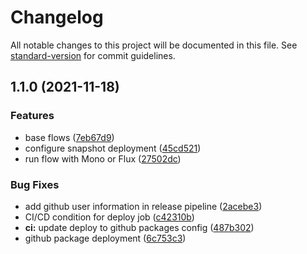 # Changelog

All notable changes to this project will be documented in this file. See [standard-version](https://github.com/conventional-changelog/standard-version) for commit guidelines.

## 1.1.0 (2021-11-18)


### Features

* base flows ([7eb67d9](https://github.com/juliengalet/reactor-flow/commit/7eb67d9c84a8417045bff90eac4e5660fc403214))
* configure snapshot deployment ([45cd521](https://github.com/juliengalet/reactor-flow/commit/45cd52113963d8d9fb6f4330325cbf3b14f482c1))
* run flow with Mono or Flux ([27502dc](https://github.com/juliengalet/reactor-flow/commit/27502dce5f06146ab6ae6ee8c497da0e7e2358c7))


### Bug Fixes

* add github user information in release pipeline ([2acebe3](https://github.com/juliengalet/reactor-flow/commit/2acebe3d38cfe7f2e36c85baedd77fa97c5c9822))
* CI/CD condition for deploy job ([c42310b](https://github.com/juliengalet/reactor-flow/commit/c42310bc12103d8b42560a1160cca359bec68b80))
* **ci:** update deploy to github packages config ([487b302](https://github.com/juliengalet/reactor-flow/commit/487b302d9dc9f21286f0e99a025b57ef185f832f))
* github package deployment ([6c753c3](https://github.com/juliengalet/reactor-flow/commit/6c753c33a5f57a87aabc6feb5a098f2d12301708))
